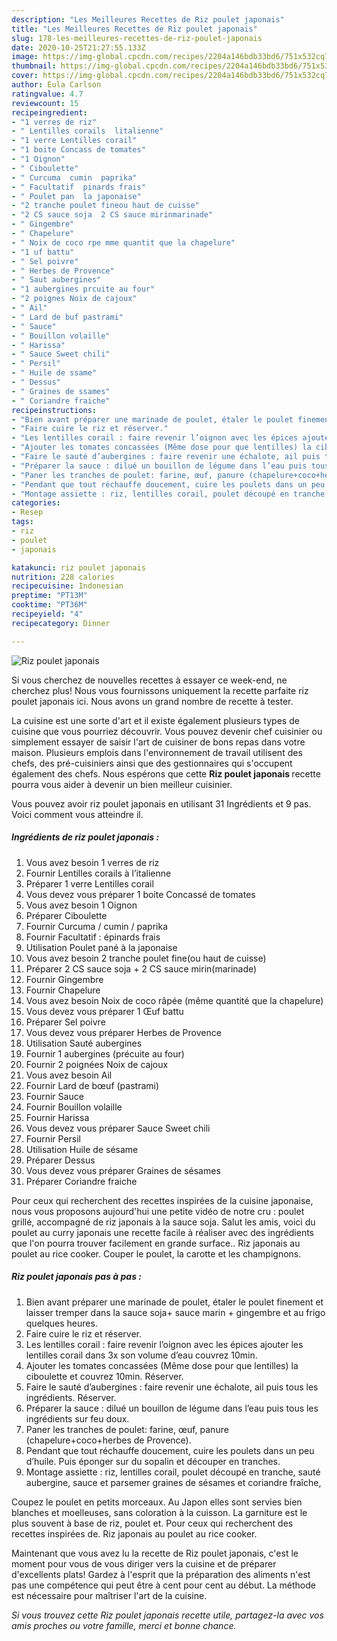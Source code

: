 ```yaml
---
description: "Les Meilleures Recettes de Riz poulet japonais"
title: "Les Meilleures Recettes de Riz poulet japonais"
slug: 178-les-meilleures-recettes-de-riz-poulet-japonais
date: 2020-10-25T21:27:55.133Z
image: https://img-global.cpcdn.com/recipes/2204a146bdb33bd6/751x532cq70/riz-poulet-japonais-photo-principale-de-la-recette.jpg
thumbnail: https://img-global.cpcdn.com/recipes/2204a146bdb33bd6/751x532cq70/riz-poulet-japonais-photo-principale-de-la-recette.jpg
cover: https://img-global.cpcdn.com/recipes/2204a146bdb33bd6/751x532cq70/riz-poulet-japonais-photo-principale-de-la-recette.jpg
author: Eula Carlson
ratingvalue: 4.7
reviewcount: 15
recipeingredient:
- "1 verres de riz"
- " Lentilles corails  litalienne"
- "1 verre Lentilles corail"
- "1 boite Concass de tomates"
- "1 Oignon"
- " Ciboulette"
- " Curcuma  cumin  paprika"
- " Facultatif  pinards frais"
- " Poulet pan  la japonaise"
- "2 tranche poulet fineou haut de cuisse"
- "2 CS sauce soja  2 CS sauce mirinmarinade"
- " Gingembre"
- " Chapelure"
- " Noix de coco rpe mme quantit que la chapelure"
- "1 uf battu"
- " Sel poivre"
- " Herbes de Provence"
- " Saut aubergines"
- "1 aubergines prcuite au four"
- "2 poignes Noix de cajoux"
- " Ail"
- " Lard de buf pastrami"
- " Sauce"
- " Bouillon volaille"
- " Harissa"
- " Sauce Sweet chili"
- " Persil"
- " Huile de ssame"
- " Dessus"
- " Graines de ssames"
- " Coriandre fraiche"
recipeinstructions:
- "Bien avant préparer une marinade de poulet, étaler le poulet finement et laisser tremper dans la sauce soja+ sauce marin + gingembre et au frigo quelques heures."
- "Faire cuire le riz et réserver."
- "Les lentilles corail : faire revenir l’oignon avec les épices ajouter les lentilles corail dans 3x son volume d’eau couvrez 10min."
- "Ajouter les tomates concassées (Même dose pour que lentilles) la ciboulette et couvrez 10min. Réserver."
- "Faire le sauté d’aubergines : faire revenir une échalote, ail puis tous les ingrédients. Réserver."
- "Préparer la sauce : dilué un bouillon de légume dans l’eau puis tous les ingrédients sur feu doux."
- "Paner les tranches de poulet: farine, œuf, panure (chapelure+coco+herbes de Provence)."
- "Pendant que tout réchauffe doucement, cuire les poulets dans un peu d’huile. Puis éponger sur du sopalin et découper en tranches."
- "Montage assiette : riz, lentilles corail, poulet découpé en tranche, sauté aubergine, sauce et parsemer graines de sésames et coriandre fraîche,"
categories:
- Resep
tags:
- riz
- poulet
- japonais

katakunci: riz poulet japonais 
nutrition: 228 calories
recipecuisine: Indonesian
preptime: "PT13M"
cooktime: "PT36M"
recipeyield: "4"
recipecategory: Dinner

---
```



![Riz poulet japonais](https://img-global.cpcdn.com/recipes/2204a146bdb33bd6/751x532cq70/riz-poulet-japonais-photo-principale-de-la-recette.jpg)

Si vous cherchez de nouvelles recettes à essayer ce week-end, ne cherchez plus! Nous vous fournissons uniquement la recette parfaite riz poulet japonais ici. Nous avons un grand nombre de recette à tester.

La cuisine est une sorte d'art et il existe également plusieurs types de cuisine que vous pourriez découvrir. Vous pouvez devenir chef cuisinier ou simplement essayer de saisir l'art de cuisiner de bons repas dans votre maison. Plusieurs emplois dans l'environnement de travail utilisent des chefs, des pré-cuisiniers ainsi que des gestionnaires qui s'occupent également des chefs. Nous espérons que cette <strong> Riz poulet japonais </strong> recette pourra vous aider à devenir un bien meilleur cuisinier.

<!--inarticleads1-->

Vous pouvez avoir riz poulet japonais en utilisant 31 Ingrédients et 9 pas. Voici comment vous atteindre il.

##### Ingrédients de riz poulet japonais :

1. Vous avez besoin 1 verres de riz
1. Fournir  Lentilles corails à l’italienne
1. Préparer 1 verre Lentilles corail
1. Vous devez vous préparer 1 boite Concassé de tomates
1. Vous avez besoin 1 Oignon
1. Préparer  Ciboulette
1. Fournir  Curcuma / cumin / paprika
1. Fournir  Facultatif : épinards frais
1. Utilisation  Poulet pané à la japonaise
1. Vous avez besoin 2 tranche poulet fine(ou haut de cuisse)
1. Préparer 2 CS sauce soja + 2 CS sauce mirin(marinade)
1. Fournir  Gingembre
1. Fournir  Chapelure
1. Vous avez besoin  Noix de coco râpée (même quantité que la chapelure)
1. Vous devez vous préparer 1 Œuf battu
1. Préparer  Sel poivre
1. Vous devez vous préparer  Herbes de Provence
1. Utilisation  Sauté aubergines
1. Fournir 1 aubergines (précuite au four)
1. Fournir 2 poignées Noix de cajoux
1. Vous avez besoin  Ail
1. Fournir  Lard de bœuf (pastrami)
1. Fournir  Sauce
1. Fournir  Bouillon volaille
1. Fournir  Harissa
1. Vous devez vous préparer  Sauce Sweet chili
1. Fournir  Persil
1. Utilisation  Huile de sésame
1. Préparer  Dessus
1. Vous devez vous préparer  Graines de sésames
1. Préparer  Coriandre fraiche


Pour ceux qui recherchent des recettes inspirées de la cuisine japonaise, nous vous proposons aujourd&#39;hui une petite vidéo de notre cru : poulet grillé, accompagné de riz japonais à la sauce soja. Salut les amis, voici du poulet au curry japonais une recette facile à réaliser avec des ingrédients que l&#39;on pourra trouver facilement en grande surface.. Riz japonais au poulet au rice cooker. Couper le poulet, la carotte et les champignons. 

<!--inarticleads2-->

##### Riz poulet japonais pas à pas :

1. Bien avant préparer une marinade de poulet, étaler le poulet finement et laisser tremper dans la sauce soja+ sauce marin + gingembre et au frigo quelques heures.
1. Faire cuire le riz et réserver.
1. Les lentilles corail : faire revenir l’oignon avec les épices ajouter les lentilles corail dans 3x son volume d’eau couvrez 10min.
1. Ajouter les tomates concassées (Même dose pour que lentilles) la ciboulette et couvrez 10min. Réserver.
1. Faire le sauté d’aubergines : faire revenir une échalote, ail puis tous les ingrédients. Réserver.
1. Préparer la sauce : dilué un bouillon de légume dans l’eau puis tous les ingrédients sur feu doux.
1. Paner les tranches de poulet: farine, œuf, panure (chapelure+coco+herbes de Provence).
1. Pendant que tout réchauffe doucement, cuire les poulets dans un peu d’huile. Puis éponger sur du sopalin et découper en tranches.
1. Montage assiette : riz, lentilles corail, poulet découpé en tranche, sauté aubergine, sauce et parsemer graines de sésames et coriandre fraîche,


Coupez le poulet en petits morceaux. Au Japon elles sont servies bien blanches et moelleuses, sans coloration à la cuisson. La garniture est le plus souvent à base de riz, poulet et. Pour ceux qui recherchent des recettes inspirées de. Riz japonais au poulet au rice cooker. 

<!--inarticleads1-->

<p>
Maintenant que vous avez lu la recette de Riz poulet japonais, c'est le moment pour vous de vous diriger vers la cuisine et de préparer d'excellents plats! Gardez à l'esprit que la préparation des aliments n'est pas une compétence qui peut être à cent pour cent au début. La méthode est nécessaire pour maîtriser l'art de la cuisine.
</p>

<p>
<i>Si vous trouvez cette Riz poulet japonais recette utile, partagez-la avec vos amis proches ou votre famille, merci et bonne chance.</i>
</p>
